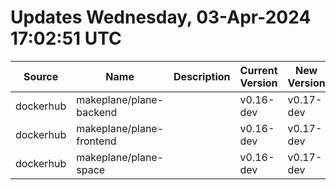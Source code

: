 # Updates Wednesday, 03-Apr-2024 17:02:51 UTC
| Source    | Name                     | Description | Current Version | New Version | Current AppVersion | New AppVersion | Reference                                              |
| --------- | ------------------------ | ----------- | --------------- | ----------- | ------------------ | -------------- | ------------------------------------------------------ |
| dockerhub | makeplane/plane-backend  |             | v0.16-dev       | v0.17-dev   |                    |                | https://hub.docker.com/r/makeplane/plane-backend/tags  |
| dockerhub | makeplane/plane-frontend |             | v0.16-dev       | v0.17-dev   |                    |                | https://hub.docker.com/r/makeplane/plane-frontend/tags |
| dockerhub | makeplane/plane-space    |             | v0.16-dev       | v0.17-dev   |                    |                | https://hub.docker.com/r/makeplane/plane-space/tags    |

